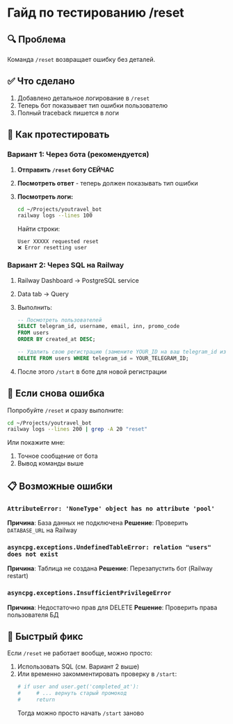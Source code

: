 # Гайд по тестированию /reset

## 🔍 Проблема
Команда `/reset` возвращает ошибку без деталей.

## ✅ Что сделано
1. Добавлено детальное логирование в `/reset`
2. Теперь бот показывает тип ошибки пользователю
3. Полный traceback пишется в логи

## 🧪 Как протестировать

### Вариант 1: Через бота (рекомендуется)

1. **Отправить `/reset` боту СЕЙЧАС**
2. **Посмотреть ответ** - теперь должен показывать тип ошибки
3. **Посмотреть логи:**
   ```bash
   cd ~/Projects/youtravel_bot
   railway logs --lines 100
   ```
   
   Найти строки:
   ```
   User XXXXX requested reset
   ❌ Error resetting user
   ```

### Вариант 2: Через SQL на Railway

1. Railway Dashboard → PostgreSQL service
2. Data tab → Query
3. Выполнить:
   ```sql
   -- Посмотреть пользователей
   SELECT telegram_id, username, email, inn, promo_code 
   FROM users 
   ORDER BY created_at DESC;
   
   -- Удалить свою регистрацию (замените YOUR_ID на ваш telegram_id из запроса выше)
   DELETE FROM users WHERE telegram_id = YOUR_TELEGRAM_ID;
   ```

4. После этого `/start` в боте для новой регистрации

## 🎯 Если снова ошибка

Попробуйте `/reset` и сразу выполните:
```bash
cd ~/Projects/youtravel_bot
railway logs --lines 200 | grep -A 20 "reset"
```

Или покажите мне:
1. Точное сообщение от бота
2. Вывод команды выше

## 📋 Возможные ошибки

### `AttributeError: 'NoneType' object has no attribute 'pool'`
**Причина**: База данных не подключена
**Решение**: Проверить `DATABASE_URL` на Railway

### `asyncpg.exceptions.UndefinedTableError: relation "users" does not exist`
**Причина**: Таблица не создана
**Решение**: Перезапустить бот (Railway restart)

### `asyncpg.exceptions.InsufficientPrivilegeError`
**Причина**: Недостаточно прав для DELETE
**Решение**: Проверить права пользователя БД

## 🔧 Быстрый фикс

Если `/reset` не работает вообще, можно просто:
1. Использовать SQL (см. Вариант 2 выше)
2. Или временно закомментировать проверку в `/start`:
   ```python
   # if user and user.get('completed_at'):
   #     # ... вернуть старый промокод
   #     return
   ```
   Тогда можно просто начать `/start` заново

